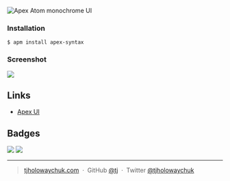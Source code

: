![Apex Atom monochrome UI](https://dl.dropboxusercontent.com/u/6396913/Apex/Atom/apex-syntax-logo.png)

### Installation

```
$ apm install apex-syntax
```

### Screenshot

![](https://dl.dropboxusercontent.com/u/6396913/Apex/Atom/apex-atom.jpg)

## Links

- [Apex UI](https://github.com/apex/apex-ui)

## Badges

[![](http://apex.sh/images/badge.svg)](https://apex.sh/ping/)
![](https://img.shields.io/badge/license-MIT-blue.svg)

---

> [tjholowaychuk.com](http://tjholowaychuk.com) &nbsp;&middot;&nbsp;
> GitHub [@tj](https://github.com/tj) &nbsp;&middot;&nbsp;
> Twitter [@tjholowaychuk](https://twitter.com/tjholowaychuk)
